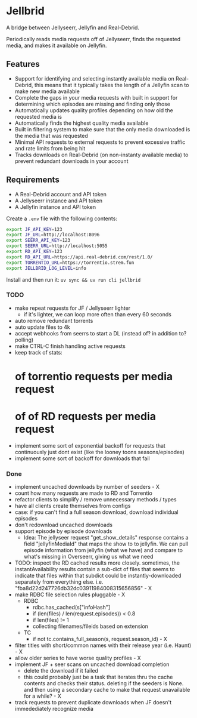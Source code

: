 # Jellbrid

A bridge between Jellyseerr, Jellyfin and Real-Debrid.

Periodically reads media requests off of Jellyseerr, finds the requested media,
and makes it available on Jellyfin.

## Features
- Support for identifying and selecting instantly available media on
  Real-Debrid, this means that it typically takes the length of a Jellyfin scan
  to make new media available
- Complete the gaps in your media requests with built in support for determining
  which episodes are missing and finding only those
- Automatically updates quality profiles depending on how old the requested
  media is
- Automatically finds the highest quality media available
- Built in filtering system to make sure that the only media downloaded is the
  media that was requested
- Minimal API requests to external requests to prevent excessive traffic and
  rate limits from being hit
- Tracks downloads on Real-Debrid (on non-instanty available media) to prevent
  redundant downloads in your account

## Requirements
- A Real-Debrid account and API token
- A Jellyseerr instance and API token
- A Jellyfin instance and API token

Create a `.env` file with the following contents:

```bash
export JF_API_KEY=123
export JF_URL=http://localhost:8096
export SEERR_API_KEY=123
export SEERR_URL=http://localhost:5055
export RD_API_KEY=123
export RD_API_URL=https://api.real-debrid.com/rest/1.0/
export TORRENTIO_URL=https://torrentio.strem.fun
export JELLBRID_LOG_LEVEL=info
```

Install and then run it:
`uv sync && uv run cli jellbrid`

### TODO
- make repeat requests for JF / Jellyseerr lighter
  - if it's lighter, we can loop more often than every 60 seconds
- auto remove redundant torrents
- auto update files to 4k
- accept webhooks from seerrs to start a DL (instead of? in addition to? polling)
- make CTRL-C finish handling active requests
- keep track of stats:
  # of torrentio requests per media request
  # of of RD requests per media request
- implement some sort of exponential backoff for requests that continuously just
  dont exist (like the looney toons seasons/episodes)
- implement some sort of backoff for downloads that fail

### Done
- implement uncached downloads by number of seeders - X
- count how many requests are made to RD and Torrentio
- refactor clients to simplify / remove unnecessary methods / types
- have all clients create themselves from configs
- case: if you can't find a full season download, download individual episodes
- don't redownload uncached downloads
- support episode by episode downloads
    - Idea:
      The jellyseer request "get_show_details" response contains a field
      "jellyfinMediaId" that maps the show to to jellyfin. We can pull episode
      information from jellyfin (what we have) and compare to what's missing in
      Overseerr, giving us what we need
- TODO: inspect the RD cached results more closely. sometimes, the
  instantAvailability results contain a sub-dict of files that seems to indicate
  that files within that subdict could be instantly-downloaded separately from
  everything else. i.e. "fba8d22d247726db32dc03911984008315656856" - X
- make RDBC file selection rules pluggable - X
  - RDBC
    - rdbc.has_cached(s["infoHash"]
    - if (len(files) / len(request.episodes)) < 0.8
    - if len(files) != 1
    - collecting filenames/fileids based on extension
  - TC
    - if not tc.contains_full_season(s, request.season_id) - X
- filter titles with short/common names with their release year (i.e. Haunt) - X 
- allow older series to have worse quality profiles - X
- implement JF + seer scans on uncached download completion
  - delete the download if it failed
  - this could probably just be a task that iterates thru the cache contents and
    checks their status. deleting if the seeders is None. and then using a
    secondary cache to make that request unavailable for a while? - X
- track requests to prevent duplicate downloads when JF doesn't immedediately
  recognize media
